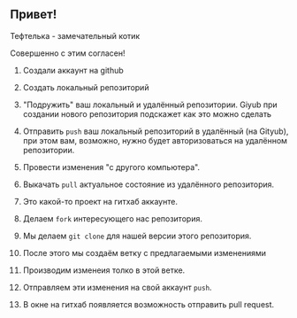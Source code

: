 ## Привет!

Тефтелька - замечательный котик

Совершенно с этим согласен!

1. Создали аккаунт на github
2. Создать локальный репозиторий
3. "Подружить" ваш локальный и удалённый репозитории. Giyub при создании нового репозитория подскажет как это можно сделать
4. Отправить `push` ваш локальный репозиторий в удалённый (на Gityub), при этом вам, возможно, нужно будет авторизоваться на удалённом репозитории.
5. Провести изменения "с другого компьютера".
6. Выкачать `pull` актуальное состояние из удалённого репозитория.

1. Это какой-то проект на гитхаб аккаунте.


1. Делаем `fork` интересующего нас репозитория.
2. Мы делаем `git clone` для нашей версии этого репозитория.
3. После этого мы создаём ветку с предлагаемыми изменениями
4. Производим изменеия толко в этой ветке.
5. Отправляем эти изменения на свой аккаунт `push`.
6. В окне на гитхаб появляется возможность отправить pull request.